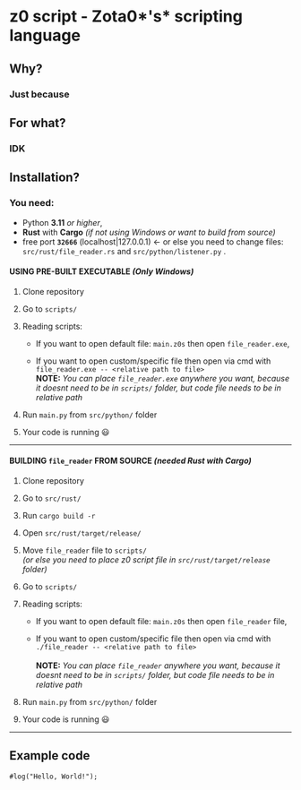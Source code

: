 # **z0 script** - **Zota0***'s* scripting language

## **Why?**

### Just because

## **For what?**

### IDK

## **Installation?**

### You need: 
- Python **3.11** *or higher*,
- **Rust** with **Cargo** *(if not using Windows or want to build from source)*
-  free port **`32666`** (localhost|127.0.0.1) <- or else you need to change files: <br />`src/rust/file_reader.rs` and `src/python/listener.py` .

#### **USING PRE-BUILT EXECUTABLE** *(Only Windows)*

1. Clone repository

2. Go to `scripts/`

3. Reading scripts:
    * If you want to open default file: `main.z0s` then open `file_reader.exe`,

    * If you want to open custom/specific file then open via cmd with `file_reader.exe -- <relative path to file>` <br /> **NOTE:** *You can place `file_reader.exe` anywhere you want, because it doesnt need to be in `scripts/` folder, but code file needs to be in relative path*

4. Run `main.py` from `src/python/` folder

5. Your code is running 😃

---

#### **BUILDING `file_reader` FROM SOURCE** *(needed **Rust** with **Cargo**)*

1. Clone repository

2. Go to `src/rust/`

3. Run `cargo build -r`

4. Open `src/rust/target/release/`

5. Move `file_reader` file to `scripts/` <br /> *(or else you need to place z0 script file in `src/rust/target/release` folder)*

7. Go to `scripts/`

8. Reading scripts:
    * If you want to open default file: `main.z0s` then open `file_reader` file,

    * If you want to open custom/specific file then open via cmd with `./file_reader -- <relative path to file>` <br /><br /> **NOTE:** *You can place `file_reader` anywhere you want, because it doesnt need to be in `scripts/` folder, but code file needs to be in relative path*

9. Run `main.py` from `src/python/` folder

10. Your code is running 😃

---

## Example code

``` z0s
#log("Hello, World!");
```
